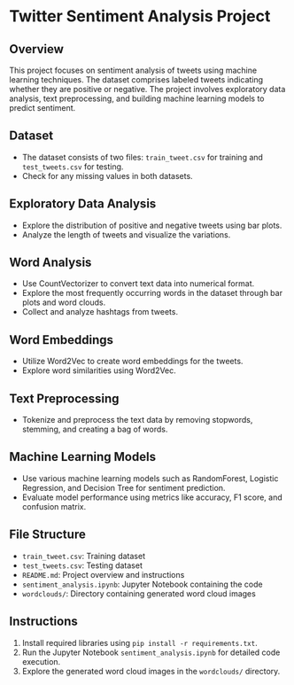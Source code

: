 # Twitter Sentiment Analysis Project

## Overview

This project focuses on sentiment analysis of tweets using machine learning techniques. The dataset comprises labeled tweets indicating whether they are positive or negative. The project involves exploratory data analysis, text preprocessing, and building machine learning models to predict sentiment.

## Dataset

- The dataset consists of two files: `train_tweet.csv` for training and `test_tweets.csv` for testing.
- Check for any missing values in both datasets.

## Exploratory Data Analysis

- Explore the distribution of positive and negative tweets using bar plots.
- Analyze the length of tweets and visualize the variations.

## Word Analysis

- Use CountVectorizer to convert text data into numerical format.
- Explore the most frequently occurring words in the dataset through bar plots and word clouds.
- Collect and analyze hashtags from tweets.

## Word Embeddings

- Utilize Word2Vec to create word embeddings for the tweets.
- Explore word similarities using Word2Vec.

## Text Preprocessing

- Tokenize and preprocess the text data by removing stopwords, stemming, and creating a bag of words.

## Machine Learning Models

- Use various machine learning models such as RandomForest, Logistic Regression, and Decision Tree for sentiment prediction.
- Evaluate model performance using metrics like accuracy, F1 score, and confusion matrix.

## File Structure

- `train_tweet.csv`: Training dataset
- `test_tweets.csv`: Testing dataset
- `README.md`: Project overview and instructions
- `sentiment_analysis.ipynb`: Jupyter Notebook containing the code
- `wordclouds/`: Directory containing generated word cloud images

## Instructions

1. Install required libraries using `pip install -r requirements.txt`.
2. Run the Jupyter Notebook `sentiment_analysis.ipynb` for detailed code execution.
3. Explore the generated word cloud images in the `wordclouds/` directory.


